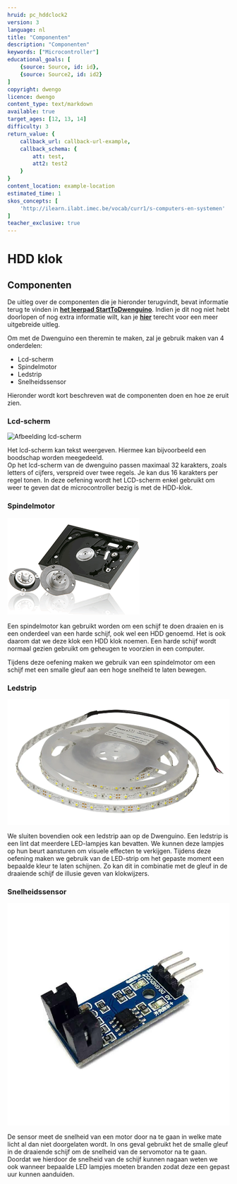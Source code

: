 ```yaml
---
hruid: pc_hddclock2
version: 3
language: nl
title: "Componenten"
description: "Componenten"
keywords: ["Microcontroller"]
educational_goals: [
    {source: Source, id: id}, 
    {source: Source2, id: id2}
]
copyright: dwengo
licence: dwengo
content_type: text/markdown
available: true
target_ages: [12, 13, 14]
difficulty: 3
return_value: {
    callback_url: callback-url-example,
    callback_schema: {
        att: test,
        att2: test2
    }
}
content_location: example-location
estimated_time: 1
skos_concepts: [
    'http://ilearn.ilabt.imec.be/vocab/curr1/s-computers-en-systemen'
]
teacher_exclusive: true
---
```


# HDD klok

## Componenten

<div class="alert alert-box alert-danger">
De uitleg over de componenten die je hieronder terugvindt, bevat informatie terug te vinden in <a href="https://staging.dwengo.org/learning-path.html?hruid=pc_starttodwenguino&language=nl&te=true"><strong>het leerpad StartToDwenguino</strong></a>. Indien je dit nog niet hebt doorlopen of nog extra informatie wilt, kan je <a href="https://staging.dwengo.org/learning-path.html?hruid=pc_starttodwenguino&language=nl&te=true"><strong>hier</strong></a> terecht voor een meer uitgebreide uitleg.
</div>

Om met de Dwenguino een theremin te maken, zal je gebruik maken van 4 onderdelen:

- Lcd-scherm
- Spindelmotor
- Ledstrip
- Snelheidssensor

Hieronder wordt kort beschreven wat de componenten doen en hoe ze eruit zien.


### Lcd-scherm

![](embed/dwenguino_lcd.png "Afbeelding lcd-scherm")

Het lcd-scherm kan tekst weergeven. Hiermee kan bijvoorbeeld een boodschap worden meegedeeld.<br>
Op het lcd-scherm van de dwenguino passen maximaal 32 karakters, zoals letters of cijfers, verspreid over twee regels. Je kan dus 16 karakters per regel tonen. 
In deze oefening wordt het LCD-scherm enkel gebruikt om weer te geven dat de microcontroller bezig is met de HDD-klok.

### Spindelmotor

![](embed/spindlemotor.gif "Spindelmotor")

Een spindelmotor kan gebruikt worden om een schijf te doen draaien en is een onderdeel van een harde schijf, ook wel een HDD genoemd. Het is ook daarom dat we deze klok een HDD klok noemen. Een harde schijf wordt normaal gezien gebruikt om geheugen te voorzien in een computer.  

Tijdens deze oefening maken we gebruik van een spindelmotor om een schijf met een smalle gleuf aan een hoge snelheid te laten bewegen.


### Ledstrip

![](embed/LEDstrip.png "Ledstrip")

We sluiten bovendien ook een ledstrip aan op de Dwenguino. Een ledstrip is een lint dat meerdere LED-lampjes kan bevatten. We kunnen deze lampjes op hun beurt aansturen om visuele effecten te verkijgen. 
Tijdens deze oefening maken we gebruik van de LED-strip om het gepaste moment een bepaalde kleur te laten schijnen. Zo kan dit in combinatie met de gleuf in de draaiende schijf de illusie geven van klokwijzers.

### Snelheidssensor

![](embed/snelheidssensor.png "Snelheidssensor")

De sensor meet de snelheid van een motor door na te gaan in welke mate licht al dan niet doorgelaten wordt. In ons geval gebruikt het de smalle gleuf in de draaiende schijf om de snelheid van de servomotor na te gaan. Doordat we hierdoor de snelheid van de schijf kunnen nagaan weten we ook wanneer bepaalde LED lampjes moeten branden zodat deze een gepast uur kunnen aanduiden. 
